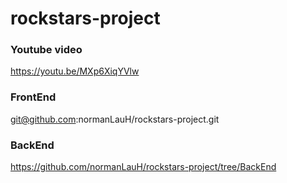 # rockstars-project

### Youtube video
https://youtu.be/MXp6XiqYVlw

### FrontEnd
git@github.com:normanLauH/rockstars-project.git

### BackEnd
https://github.com/normanLauH/rockstars-project/tree/BackEnd
